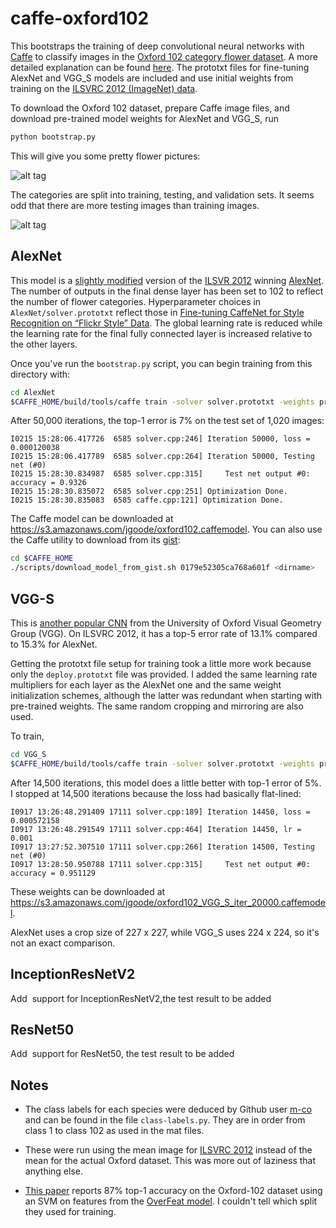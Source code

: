 # caffe-oxford102

This bootstraps the training of deep convolutional neural networks with [Caffe](http://caffe.berkeleyvision.org/) to classify images in the [Oxford 102 category flower dataset](http://www.robots.ox.ac.uk/~vgg/data/flowers/102/index.html). A more detailed explanation can be found [here](http://jimgoo.com/flower-power/). The prototxt files for fine-tuning AlexNet and VGG_S models are included and use initial weights from training on the [ILSVRC 2012 (ImageNet) data](http://www.image-net.org/challenges/LSVRC/2012/). 

To download the Oxford 102 dataset, prepare Caffe image files, and download pre-trained model weights for AlexNet and VGG_S, run

```bash
python bootstrap.py
```
This will give you some pretty flower pictures:

![alt tag](plots/flowers.png)

The categories are split into training, testing, and validation sets. It seems odd that there are more testing images than training images.

![alt tag](plots/splits.png)

## AlexNet

This model is a [slightly modified](http://caffe.berkeleyvision.org/gathered/examples/imagenet.html) version of the [ILSVR 2012](http://www.image-net.org/challenges/LSVRC/2012/) winning [AlexNet](http://papers.nips.cc/paper/4824-imagenet-classification-with-deep-convolutional-neural-networks). The number of outputs in the final dense layer has been set to 102 to reflect the number of flower categories. Hyperparameter choices in `AlexNet/solver.prototxt` reflect those in [Fine-tuning CaffeNet for Style Recognition on “Flickr Style” Data](http://caffe.berkeleyvision.org/gathered/examples/finetune_flickr_style.html). The global learning rate is reduced while the learning rate for the final fully connected layer is increased relative to the other layers.

Once you've run the `bootstrap.py` script, you can begin training from this directory with:

```bash
cd AlexNet
$CAFFE_HOME/build/tools/caffe train -solver solver.prototxt -weights pretrained-weights.caffemodel -gpu 0
```

After 50,000 iterations, the top-1 error is 7% on the test set of 1,020 images:
```
I0215 15:28:06.417726  6585 solver.cpp:246] Iteration 50000, loss = 0.000120038
I0215 15:28:06.417789  6585 solver.cpp:264] Iteration 50000, Testing net (#0)
I0215 15:28:30.834987  6585 solver.cpp:315]     Test net output #0: accuracy = 0.9326
I0215 15:28:30.835072  6585 solver.cpp:251] Optimization Done.
I0215 15:28:30.835083  6585 caffe.cpp:121] Optimization Done.
```

The Caffe model can be downloaded at https://s3.amazonaws.com/jgoode/oxford102.caffemodel. You can also use the Caffe utility to download from its [gist](https://gist.github.com/jimgoo/0179e52305ca768a601f):

```bash
cd $CAFFE_HOME
./scripts/download_model_from_gist.sh 0179e52305ca768a601f <dirname>
```
## VGG-S

This is [another popular CNN](http://www.robots.ox.ac.uk/~vgg/research/deep_eval/) from the University of Oxford Visual Geometry Group (VGG). On ILSVRC 2012, it has a top-5 error rate of 13.1% compared to 15.3% for AlexNet.

Getting the prototxt file setup for training took a little more work because only the `deploy.prototxt` file was provided. I added the same learning rate multipliers for each layer as the AlexNet one and the same weight initialization schemes, although the latter was redundant when starting with pre-trained weights. The same random cropping and mirroring are also used. 

To train,

```bash
cd VGG_S
$CAFFE_HOME/build/tools/caffe train -solver solver.prototxt -weights pretrained-weights.caffemodel -gpu 0
```

After 14,500 iterations, this model does a little better with top-1 error of 5%. I stopped at 14,500 iterations because the loss had basically flat-lined:

```
I0917 13:26:48.291409 17111 solver.cpp:189] Iteration 14450, loss = 0.000572158
I0917 13:26:48.291549 17111 solver.cpp:464] Iteration 14450, lr = 0.001
I0917 13:27:52.307510 17111 solver.cpp:266] Iteration 14500, Testing net (#0)
I0917 13:28:50.950788 17111 solver.cpp:315]     Test net output #0: accuracy = 0.951129
```

These weights can be downloaded at https://s3.amazonaws.com/jgoode/oxford102_VGG_S_iter_20000.caffemodel.

AlexNet uses a crop size of 227 x 227, while VGG_S uses 224 x 224, so it's not an exact comparison.


## InceptionResNetV2 
Add  support for InceptionResNetV2,the test result to be added

## ResNet50

Add  support for ResNet50, the test result to be added




## Notes

- The class labels for each species were deduced by Github user [m-co](https://github.com/m-co) and can be found in the file `class-labels.py`. They are in order from class 1 to class 102 as used in the mat files.

- These were run using the mean image for [ILSVRC 2012](http://www.image-net.org/challenges/LSVRC/2012/) instead of the mean for the actual Oxford dataset. This was more out of laziness that anything else.

- [This paper](http://arxiv.org/abs/1403.6382) reports 87% top-1 accuracy on the Oxford-102 dataset using an SVM on features from the [OverFeat model](http://cilvr.nyu.edu/doku.php?id=code:start). I couldn't tell which split they used for training.

